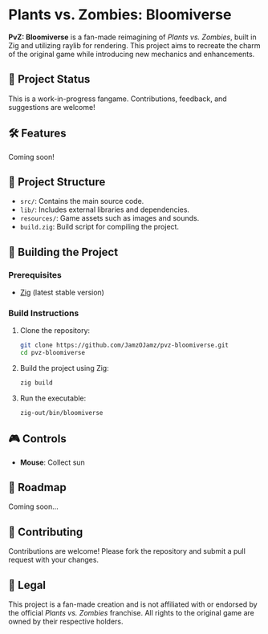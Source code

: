 # Plants vs. Zombies: Bloomiverse

**PvZ: Bloomiverse** is a fan-made reimagining of _Plants vs. Zombies_, built in Zig and utilizing raylib for rendering. This project aims to recreate the charm of the original game while introducing new mechanics and enhancements.

## 🚧 Project Status

This is a work-in-progress fangame. Contributions, feedback, and suggestions are welcome!

## 🛠️ Features

Coming soon!

## 📁 Project Structure

- `src/`: Contains the main source code.
- `lib/`: Includes external libraries and dependencies.
- `resources/`: Game assets such as images and sounds.
- `build.zig`: Build script for compiling the project.

## 🧱 Building the Project

### Prerequisites

- [Zig](https://ziglang.org/) (latest stable version)

### Build Instructions

1. Clone the repository:

   ```bash
   git clone https://github.com/JamzOJamz/pvz-bloomiverse.git
   cd pvz-bloomiverse
   ```

2. Build the project using Zig:

   ```bash
   zig build
   ```

3. Run the executable:

   ```bash
   zig-out/bin/bloomiverse
   ```

## 🎮 Controls

- **Mouse**: Collect sun

## 📌 Roadmap

Coming soon...

## 🤝 Contributing

Contributions are welcome! Please fork the repository and submit a pull request with your changes.

## 📄 Legal

This project is a fan-made creation and is not affiliated with or endorsed by the official _Plants vs. Zombies_ franchise. All rights to the original game are owned by their respective holders.
